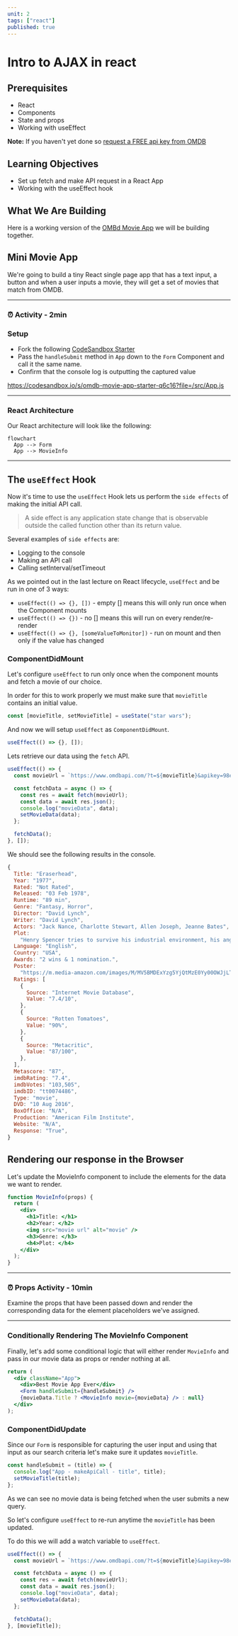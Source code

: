 ```yaml
---
unit: 2
tags: ["react"]
published: true
---
```


# Intro to AJAX in react

## Prerequisites

- React
- Components
- State and props
- Working with useEffect

**Note:**  If you haven't yet done so [request a FREE api key from OMDB](http://www.omdbapi.com/apikey.aspx)

## Learning Objectives

- Set up fetch and make API request in a React App
- Working with the useEffect hook

## What We Are Building

Here is a working version of the [OMBd Movie App](https://jmk0w.csb.app/) we will be building together.

## Mini Movie App

We're going to build a tiny React single page app that has a text input, a button and when a user inputs a movie, they will get a set of movies that match from OMDB.

---

### :alarm_clock: Activity - 2min

### Setup

- Fork the following [CodeSandbox Starter](https://codesandbox.io/s/omdb-movie-app-starter-q6c16?file=/src/App.js)
- Pass the `handleSubmit` method in `App` down to the `Form` Component and call it the same name.
- Confirm that the console log is outputting the captured value

<https://codesandbox.io/s/omdb-movie-app-starter-q6c16?file=/src/App.js>

---

### React Architecture

Our React architecture will look like the following:

```mermaid
flowchart
  App --> Form
  App --> MovieInfo
```

---

## The `useEffect` Hook

Now it's time to use the `useEffect` Hook lets us perform the `side effects` of making the initial API call.

> A side effect is any application state change that is observable outside the called function other than its return value.

Several examples of `side effects` are:

- Logging to the console
- Making an API call
- Calling setInterval/setTimeout

As we pointed out in the last lecture on React lifecycle, `useEffect` and be run in one of 3 ways:

- `useEffect(() => {}, [])` - empty [] means this will only run once when the Component mounts
- `useEffect(() => {})`  - no [] means this will run on every render/re-render
- `useEffect(() => {}, [someValueToMonitor])` - run on mount and then only if the value has changed

### ComponentDidMount

Let's configure `useEffect` to run only once when the component mounts and fetch a movie of our choice.

In order for this to work properly we must make sure that `movieTitle` contains an initial value.

```js
const [movieTitle, setMovieTitle] = useState("star wars");
```

And now we will setup `useEffect` as `ComponentDidMount`.

```js
useEffect(() => {}, []);
```

Lets retrieve our data using the `fetch` API.

```js
useEffect(() => {
  const movieUrl = `https://www.omdbapi.com/?t=${movieTitle}&apikey=98e3fb1f`;

  const fetchData = async () => {
    const res = await fetch(movieUrl);
    const data = await res.json();
    console.log("movieData", data);
    setMovieData(data);
  };

  fetchData();
}, []);
```

We should see the following results in the console.

```js
{
  Title: "Eraserhead",
  Year: "1977",
  Rated: "Not Rated",
  Released: "03 Feb 1978",
  Runtime: "89 min",
  Genre: "Fantasy, Horror",
  Director: "David Lynch",
  Writer: "David Lynch",
  Actors: "Jack Nance, Charlotte Stewart, Allen Joseph, Jeanne Bates",
  Plot:
    "Henry Spencer tries to survive his industrial environment, his angry girlfriend, and the unbearable screams of his newly born mutant child.",
  Language: "English",
  Country: "USA",
  Awards: "2 wins & 1 nomination.",
  Poster:
    "https://m.media-amazon.com/images/M/MV5BMDExYzg5YjQtMzE0Yy00OWJjLThiZTctMWI5MzhjM2RmNjA4L2ltYWdlXkEyXkFqcGdeQXVyNTAyODkwOQ@@._V1_SX300.jpg",
  Ratings: [
    {
      Source: "Internet Movie Database",
      Value: "7.4/10",
    },
    {
      Source: "Rotten Tomatoes",
      Value: "90%",
    },
    {
      Source: "Metacritic",
      Value: "87/100",
    },
  ],
  Metascore: "87",
  imdbRating: "7.4",
  imdbVotes: "103,505",
  imdbID: "tt0074486",
  Type: "movie",
  DVD: "10 Aug 2016",
  BoxOffice: "N/A",
  Production: "American Film Institute",
  Website: "N/A",
  Response: "True",
}
```

<!-- ![](https://i.imgur.com/ADtTqUz.png) -->

## Rendering our response in the Browser

Let's update the MovieInfo component to include the elements for the data we want to render.

```jsx title="MovieInfo.jsx" live
function MovieInfo(props) {
  return (
    <div>
      <h1>Title: </h1>
      <h2>Year: </h2>
      <img src="movie url" alt="movie" />
      <h3>Genre: </h3>
      <h4>Plot: </h4>
    </div>
  );
}
```

---

### :alarm_clock: Props Activity - 10min

Examine the props that have been passed down and render the corresponding data for the element placeholders we've assigned.

---

### Conditionally Rendering The MovieInfo Component

Finally, let's add some conditional logic that will either render `MovieInfo` and pass in our movie data as props or render nothing at all.

```jsx title="App.js" {5}
return (
  <div className="App">
    <div>Best Movie App Ever</div>
    <Form handleSubmit={handleSubmit} />
    {movieData.Title ? <MovieInfo movie={movieData} /> : null}
  </div>
);
```

### ComponentDidUpdate

Since our `Form` is responsible for capturing the user input and using that input as our search criteria let's make sure it updates `movieTitle`.

```jsx title="App.js" {3}
const handleSubmit = (title) => {
  console.log("App - makeApiCall - title", title);
  setMovieTitle(title);
};
```

As we can see no movie data is being fetched when the user submits a new query.

So let's configure `useEffect` to re-run anytime the `movieTitle` has been updated.

To do this we will add a watch variable to `useEffect`.

```jsx title="App.js"
useEffect(() => {
  const movieUrl = `https://www.omdbapi.com/?t=${movieTitle}&apikey=98e3fb1f`;

  const fetchData = async () => {
    const res = await fetch(movieUrl);
    const data = await res.json();
    console.log("movieData", data);
    setMovieData(data);
  };

  fetchData();
}, [movieTitle]);
```